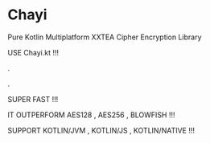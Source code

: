 # Chayi
Pure Kotlin Multiplatform XXTEA Cipher Encryption Library

USE Chayi.kt !!!

.

.

SUPER FAST !!!

IT OUTPERFORM AES128 , AES256 , BLOWFISH !!!

SUPPORT KOTLIN/JVM , KOTLIN/JS , KOTLIN/NATIVE !!!
